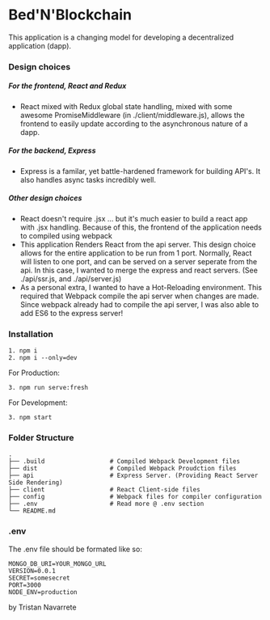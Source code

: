 # Bed'N'Blockchain

This application is a changing model for developing a decentralized application (dapp).

### Design choices

##### For the frontend, React and Redux
-  React mixed with Redux global state handling, mixed with some awesome PromiseMiddleware (in ./client/middleware.js), allows the  frontend to easily update according to the asynchronous nature of a dapp.

##### For the backend, Express
- Express is a familar, yet battle-hardened framework for building API's. It also handles async tasks incredibly well.
##### Other design choices
- React doesn't require .jsx ... but it's much easier to build a react app with .jsx handling. Because of this, the frontend of the application needs to compiled using webpack
- This application Renders React from the api server. This design choice allows for the entire application to be run from 1 port. Normally, React will listen to one port, and can be served on a server seperate from the api. In this case, I wanted to merge the express and react servers. (See ./api/ssr.js, and ./api/server.js)
- As a personal extra, I wanted to have a Hot-Reloading environment. This required that Webpack compile the api server when changes are made. Since webpack already had to compile the api server, I was also able to add ES6 to the express server!

### Installation
    1. npm i
    2. npm i --only=dev

For Production:

    3. npm run serve:fresh

For Development:

    3. npm start

### Folder Structure
    .
    ├── .build                  # Compiled Webpack Development files
    ├── dist                    # Compiled Webpack Proudction files
    ├── api                     # Express Server. (Providing React Server Side Rendering)
    ├── client                  # React Client-side files
    ├── config                  # Webpack files for compiler configuration
    ├── .env                    # Read more @ .env section
    └── README.md

### .env
The .env file should be formated like so:

    MONGO_DB_URI=YOUR_MONGO_URL
    VERSION=0.0.1
    SECRET=somesecret
    PORT=3000
    NODE_ENV=production

by Tristan Navarrete
